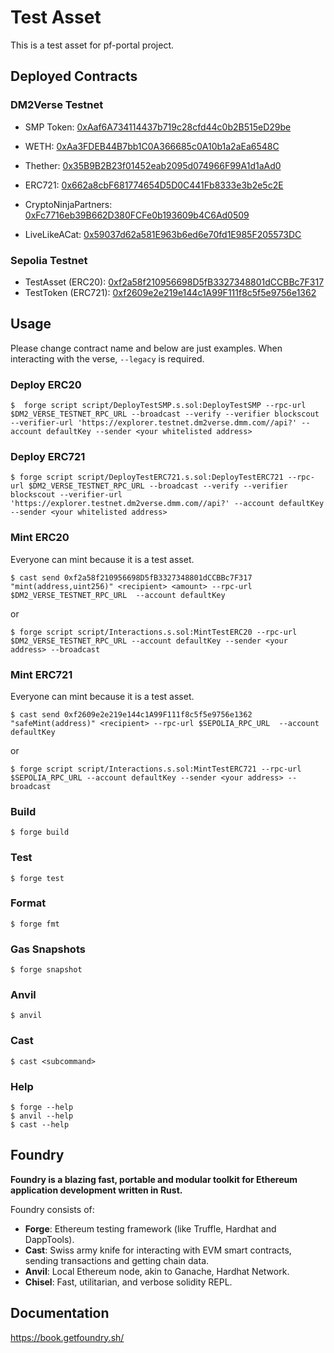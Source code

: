 # Test Asset

This is a test asset for pf-portal project.

## Deployed Contracts

### DM2Verse Testnet

- SMP Token: [0xAaf6A734114437b719c28cfd44c0b2B515eD29be](https://explorer.testnet.dm2verse.dmm.com/address/0xAaf6A734114437b719c28cfd44c0b2B515eD29be)
- WETH: [0xAa3FDEB44B7bb1C0A366685c0A10b1a2aEa6548C](https://explorer.testnet.dm2verse.dmm.com/address/0xAa3FDEB44B7bb1C0A366685c0A10b1a2aEa6548C)
- Thether: [0x35B9B2B23f01452eab2095d074966F99A1d1aAd0](https://explorer.testnet.dm2verse.dmm.com/address/0x35B9B2B23f01452eab2095d074966F99A1d1aAd0)

- ERC721: [0x662a8cbF681774654D5D0C441Fb8333e3b2e5c2E](https://explorer.testnet.dm2verse.dmm.com/address/0x662a8cbF681774654D5D0C441Fb8333e3b2e5c2E)

- CryptoNinjaPartners: [0xFc7716eb39B662D380FCFe0b193609b4C6Ad0509](https://explorer.testnet.dm2verse.dmm.com/address/0xFc7716eb39B662D380FCFe0b193609b4C6Ad0509)
- LiveLikeACat: [0x59037d62a581E963b6ed6e70fd1E985F205573DC](https://explorer.testnet.dm2verse.dmm.com/address/0x59037d62a581E963b6ed6e70fd1E985F205573DC)

### Sepolia Testnet

- TestAsset (ERC20): [0xf2a58f210956698D5fB3327348801dCCBBc7F317](https://sepolia.etherscan.io/address/0xf2a58f210956698d5fb3327348801dccbbc7f317)
- TestToken (ERC721): [0xf2609e2e219e144c1A99F111f8c5f5e9756e1362](https://sepolia.etherscan.io/address/0xf2609e2e219e144c1A99F111f8c5f5e9756e1362)

## Usage

Please change contract name and below are just examples.
When interacting with the verse, `--legacy` is required.

### Deploy ERC20

```shell
$  forge script script/DeployTestSMP.s.sol:DeployTestSMP --rpc-url $DM2_VERSE_TESTNET_RPC_URL --broadcast --verify --verifier blockscout --verifier-url 'https://explorer.testnet.dm2verse.dmm.com//api?' --account defaultKey --sender <your whitelisted address>
```

### Deploy ERC721

```shell
$ forge script script/DeployTestERC721.s.sol:DeployTestERC721 --rpc-url $DM2_VERSE_TESTNET_RPC_URL --broadcast --verify --verifier blockscout --verifier-url 'https://explorer.testnet.dm2verse.dmm.com//api?' --account defaultKey --sender <your whitelisted address>
```

### Mint ERC20

Everyone can mint because it is a test asset.

```shell
$ cast send 0xf2a58f210956698D5fB3327348801dCCBBc7F317 "mint(address,uint256)" <recipient> <amount> --rpc-url $DM2_VERSE_TESTNET_RPC_URL  --account defaultKey
```

or

```shell
$ forge script script/Interactions.s.sol:MintTestERC20 --rpc-url $DM2_VERSE_TESTNET_RPC_URL --account defaultKey --sender <your address> --broadcast
```

### Mint ERC721

Everyone can mint because it is a test asset.

```shell
$ cast send 0xf2609e2e219e144c1A99F111f8c5f5e9756e1362 "safeMint(address)" <recipient> --rpc-url $SEPOLIA_RPC_URL  --account defaultKey
```

or

```shell
$ forge script script/Interactions.s.sol:MintTestERC721 --rpc-url $SEPOLIA_RPC_URL --account defaultKey --sender <your address> --broadcast
```

### Build

```shell
$ forge build
```

### Test

```shell
$ forge test
```

### Format

```shell
$ forge fmt
```

### Gas Snapshots

```shell
$ forge snapshot
```

### Anvil

```shell
$ anvil
```

### Cast

```shell
$ cast <subcommand>
```

### Help

```shell
$ forge --help
$ anvil --help
$ cast --help
```

## Foundry

**Foundry is a blazing fast, portable and modular toolkit for Ethereum application development written in Rust.**

Foundry consists of:

- **Forge**: Ethereum testing framework (like Truffle, Hardhat and DappTools).
- **Cast**: Swiss army knife for interacting with EVM smart contracts, sending transactions and getting chain data.
- **Anvil**: Local Ethereum node, akin to Ganache, Hardhat Network.
- **Chisel**: Fast, utilitarian, and verbose solidity REPL.

## Documentation

https://book.getfoundry.sh/
